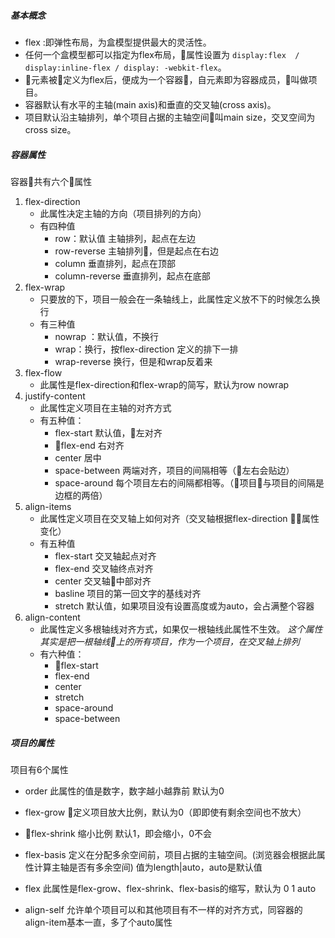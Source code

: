 ##### 基本概念

- flex :即弹性布局，为盒模型提供最大的灵活性。
- 任何一个盒模型都可以指定为flex布局，属性设置为
` display:flex  / display:inline-flex / display: -webkit-flex `。
- 元素被定义为flex后，便成为一个容器，自元素即为容器成员，叫做项目。
- 容器默认有水平的主轴(main axis)和垂直的交叉轴(cross axis)。
- 项目默认沿主轴排列，单个项目占据的主轴空间叫main size，交叉空间为cross size。

##### 容器属性

容器共有六个属性
1.  flex-direction
    - 此属性决定主轴的方向（项目排列的方向）
    - 有四种值
        - row：默认值   主轴排列，起点在左边
        - row-reverse  主轴排列，但是起点在右边
        - column        垂直排列，起点在顶部
        - column-reverse 垂直排列，起点在底部
2. flex-wrap 
    - 只要放的下，项目一般会在一条轴线上，此属性定义放不下的时候怎么换行
    - 有三种值
        - nowrap ：默认值，不换行     
        - wrap：换行，按flex-direction 定义的排下一排  
        - wrap-reverse 换行，但是和wrap反着来
3. flex-flow
    - 此属性是flex-direction和flex-wrap的简写，默认为row nowrap
4. justify-content 
    - 此属性定义项目在主轴的对齐方式
    - 有五种值：
        - flex-start  默认值，左对齐
        - flex-end  右对齐
        - center 居中
        - space-between 两端对齐，项目的间隔相等（左右会贴边）
        - space-around 每个项目左右的间隔都相等。（项目与项目的间隔是边框的两倍）
5. align-items
    - 此属性定义项目在交叉轴上如何对齐（交叉轴根据flex-direction 属性变化）
    - 有五种值     
        - flex-start 交叉轴起点对齐
        - flex-end   交叉轴终点对齐
        - center     交叉轴中部对齐
        - basline    项目的第一回文字的基线对齐
        - stretch    默认值，如果项目没有设置高度或为auto，会占满整个容器
6. align-content
    - 此属性定义多根轴线对齐方式，如果仅一根轴线此属性不生效。
      *这个属性其实是把一根轴线上的所有项目，作为一个项目，在交叉轴上排列*
    - 有六种值：
        - flex-start
        - flex-end
        - center
        - stretch
        - space-around
        - space-between

##### 项目的属性

项目有6个属性

- order
  此属性的值是数字，数字越小越靠前 默认为0

- flex-grow
  定义项目放大比例，默认为0（即即使有剩余空间也不放大）

- flex-shrink
  缩小比例 默认1，即会缩小，0不会

- flex-basis
  定义在分配多余空间前，项目占据的主轴空间。(浏览器会根据此属性计算主轴是否有多余空间)
  值为length|auto，auto是默认值

- flex
  此属性是flex-grow、flex-shrink、flex-basis的缩写，默认为 0 1 auto

- align-self
  允许单个项目可以和其他项目有不一样的对齐方式，同容器的align-item基本一直，多了个auto属性
  
        
    
